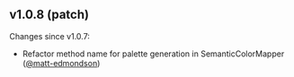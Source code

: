 ## v1.0.8 (patch)

Changes since v1.0.7:

- Refactor method name for palette generation in SemanticColorMapper ([@matt-edmondson](https://github.com/matt-edmondson))
